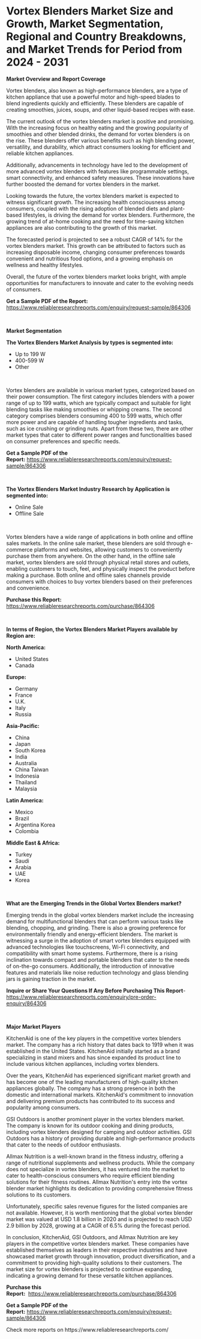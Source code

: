 <p><h1>Vortex Blenders Market Size and Growth, Market Segmentation, Regional and Country Breakdowns, and Market Trends for Period from 2024 -  2031</h1></p><p><strong>Market Overview and Report Coverage</strong></p>
<p><p>Vortex blenders, also known as high-performance blenders, are a type of kitchen appliance that use a powerful motor and high-speed blades to blend ingredients quickly and efficiently. These blenders are capable of creating smoothies, juices, soups, and other liquid-based recipes with ease.</p><p>The current outlook of the vortex blenders market is positive and promising. With the increasing focus on healthy eating and the growing popularity of smoothies and other blended drinks, the demand for vortex blenders is on the rise. These blenders offer various benefits such as high blending power, versatility, and durability, which attract consumers looking for efficient and reliable kitchen appliances.</p><p>Additionally, advancements in technology have led to the development of more advanced vortex blenders with features like programmable settings, smart connectivity, and enhanced safety measures. These innovations have further boosted the demand for vortex blenders in the market.</p><p>Looking towards the future, the vortex blenders market is expected to witness significant growth. The increasing health consciousness among consumers, coupled with the rising adoption of blended diets and plant-based lifestyles, is driving the demand for vortex blenders. Furthermore, the growing trend of at-home cooking and the need for time-saving kitchen appliances are also contributing to the growth of this market.</p><p>The forecasted period is projected to see a robust CAGR of 14% for the vortex blenders market. This growth can be attributed to factors such as increasing disposable income, changing consumer preferences towards convenient and nutritious food options, and a growing emphasis on wellness and healthy lifestyles.</p><p>Overall, the future of the vortex blenders market looks bright, with ample opportunities for manufacturers to innovate and cater to the evolving needs of consumers.</p></p>
<p><strong>Get a Sample PDF of the Report:</strong> <a href="https://www.reliableresearchreports.com/enquiry/request-sample/864306">https://www.reliableresearchreports.com/enquiry/request-sample/864306</a></p>
<p>&nbsp;</p>
<p><strong>Market Segmentation</strong></p>
<p><strong>The Vortex Blenders Market Analysis by types is segmented into:</strong></p>
<p><ul><li>Up to 199 W</li><li>400-599 W</li><li>Other</li></ul></p>
<p>&nbsp;</p>
<p><p>Vortex blenders are available in various market types, categorized based on their power consumption. The first category includes blenders with a power range of up to 199 watts, which are typically compact and suitable for light blending tasks like making smoothies or whipping creams. The second category comprises blenders consuming 400 to 599 watts, which offer more power and are capable of handling tougher ingredients and tasks, such as ice crushing or grinding nuts. Apart from these two, there are other market types that cater to different power ranges and functionalities based on consumer preferences and specific needs.</p></p>
<p><strong>Get a Sample PDF of the Report:</strong>&nbsp;<a href="https://www.reliableresearchreports.com/enquiry/request-sample/864306">https://www.reliableresearchreports.com/enquiry/request-sample/864306</a></p>
<p>&nbsp;</p>
<p><strong>The Vortex Blenders Market Industry Research by Application is segmented into:</strong></p>
<p><ul><li>Online Sale</li><li>Offline Sale</li></ul></p>
<p>&nbsp;</p>
<p><p>Vortex blenders have a wide range of applications in both online and offline sales markets. In the online sale market, these blenders are sold through e-commerce platforms and websites, allowing customers to conveniently purchase them from anywhere. On the other hand, in the offline sale market, vortex blenders are sold through physical retail stores and outlets, enabling customers to touch, feel, and physically inspect the product before making a purchase. Both online and offline sales channels provide consumers with choices to buy vortex blenders based on their preferences and convenience.</p></p>
<p><strong>Purchase this Report:</strong>&nbsp; <a href="https://www.reliableresearchreports.com/purchase/864306">https://www.reliableresearchreports.com/purchase/864306</a></p>
<p>&nbsp;</p>
<p><strong>In terms of Region, the Vortex Blenders Market Players available by Region are:</strong></p>
<p>
    <p> <strong> North America: </strong>
        <ul>
            <li>United States</li>
            <li>Canada</li>
        </ul>
        </p> 
    <p> <strong> Europe: </strong>
        <ul>
            <li>Germany</li>
            <li>France</li>
            <li>U.K.</li>
            <li>Italy</li>
            <li>Russia</li>
        </ul>
        </p> 
    <p> <strong> Asia-Pacific: </strong>
        <ul>
            <li>China</li>
            <li>Japan</li>
            <li>South Korea</li>
            <li>India</li>
            <li>Australia</li>
            <li>China Taiwan</li>
            <li>Indonesia</li>
            <li>Thailand</li>
            <li>Malaysia</li>
        </ul>
        </p> 
    <p> <strong> Latin America: </strong>
        <ul>
            <li>Mexico</li>
            <li>Brazil</li>
            <li>Argentina Korea</li>
            <li>Colombia</li>
        </ul>
        </p> 
    <p> <strong> Middle East & Africa: </strong>
        <ul>
            <li>Turkey</li>
            <li>Saudi</li>
            <li>Arabia</li>
            <li>UAE</li>
            <li>Korea</li>
        </ul>
    </p>
    </p>
<p>&nbsp;</p>
<p><strong>What are the Emerging Trends in the Global Vortex Blenders market?</strong></p>
<p><p>Emerging trends in the global vortex blenders market include the increasing demand for multifunctional blenders that can perform various tasks like blending, chopping, and grinding. There is also a growing preference for environmentally friendly and energy-efficient blenders. The market is witnessing a surge in the adoption of smart vortex blenders equipped with advanced technologies like touchscreens, Wi-Fi connectivity, and compatibility with smart home systems. Furthermore, there is a rising inclination towards compact and portable blenders that cater to the needs of on-the-go consumers. Additionally, the introduction of innovative features and materials like noise reduction technology and glass blending jars is gaining traction in the market.</p></p>
<p><strong>Inquire or Share Your Questions If Any Before Purchasing This Report</strong>- <a href="https://www.reliableresearchreports.com/enquiry/pre-order-enquiry/864306">https://www.reliableresearchreports.com/enquiry/pre-order-enquiry/864306</a></p>
<p>&nbsp;</p>
<p><strong>Major Market Players</strong></p>
<p><p>KitchenAid is one of the key players in the competitive vortex blenders market. The company has a rich history that dates back to 1919 when it was established in the United States. KitchenAid initially started as a brand specializing in stand mixers and has since expanded its product line to include various kitchen appliances, including vortex blenders.</p><p>Over the years, KitchenAid has experienced significant market growth and has become one of the leading manufacturers of high-quality kitchen appliances globally. The company has a strong presence in both the domestic and international markets. KitchenAid's commitment to innovation and delivering premium products has contributed to its success and popularity among consumers.</p><p>GSI Outdoors is another prominent player in the vortex blenders market. The company is known for its outdoor cooking and dining products, including vortex blenders designed for camping and outdoor activities. GSI Outdoors has a history of providing durable and high-performance products that cater to the needs of outdoor enthusiasts.</p><p>Allmax Nutrition is a well-known brand in the fitness industry, offering a range of nutritional supplements and wellness products. While the company does not specialize in vortex blenders, it has ventured into the market to cater to health-conscious consumers who require efficient blending solutions for their fitness routines. Allmax Nutrition's entry into the vortex blender market highlights its dedication to providing comprehensive fitness solutions to its customers.</p><p>Unfortunately, specific sales revenue figures for the listed companies are not available. However, it is worth mentioning that the global vortex blender market was valued at USD 1.8 billion in 2020 and is projected to reach USD 2.9 billion by 2028, growing at a CAGR of 6.5% during the forecast period.</p><p>In conclusion, KitchenAid, GSI Outdoors, and Allmax Nutrition are key players in the competitive vortex blenders market. These companies have established themselves as leaders in their respective industries and have showcased market growth through innovation, product diversification, and a commitment to providing high-quality solutions to their customers. The market size for vortex blenders is projected to continue expanding, indicating a growing demand for these versatile kitchen appliances.</p></p>
<p><strong>Purchase this Report:</strong>&nbsp;&nbsp;<a href="https://www.reliableresearchreports.com/purchase/864306">https://www.reliableresearchreports.com/purchase/864306</a></p>
<p></p>
<p><strong>Get a Sample PDF of the Report:</strong>&nbsp;<a href="https://www.reliableresearchreports.com/enquiry/request-sample/864306">https://www.reliableresearchreports.com/enquiry/request-sample/864306</a></p>
<p>Check more reports on https://www.reliableresearchreports.com/</p>